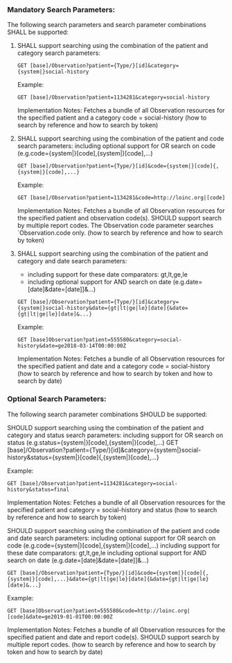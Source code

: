 ### Mandatory Search Parameters:

The following search parameters and search parameter combinations SHALL be supported:

1.  SHALL support searching using the combination of the patient and category search parameters:

    `GET [base]/Observation?patient={Type/}[id]&category={system|}social-history`

    Example:

    `GET [base]/Observation?patient=1134281&category=social-history`

    Implementation Notes: Fetches a bundle of all Observation resources for the specified patient and a category code = social-history (how to search by reference and how to search by token)


2. SHALL support searching using the combination of the patient and code search parameters:
   including optional support for OR search on code (e.g.code={system|}[code],{system|}[code],...)

   `GET [base]/Observation?patient={Type/}[id]&code={system|}[code]{,{system|}[code],...}`

   Example:

   `GET [base]/Observation?patient=1134281&code=http://loinc.org|[code]`

   Implementation Notes: Fetches a bundle of all Observation resources for the specified patient and observation code(s). SHOULD support search by multiple report codes. The Observation code parameter searches `Observation.code only. (how to search by reference and how to search by token)

3. SHALL support searching using the combination of the patient and category and date search parameters:
    - including support for these date comparators: gt,lt,ge,le
    - including optional support for AND search on date (e.g.date=[date]&date=[date]]&...)

   `GET [base]/Observation?patient={Type/}[id]&category={system|}social-history&date={gt|lt|ge|le}[date]{&date={gt|lt|ge|le}[date]&...}`

   Example:

   `GET [base]Observation?patient=555580&category=social-history&date=ge2018-03-14T00:00:00Z`

   Implementation Notes: Fetches a bundle of all Observation resources for the specified patient and date and a category code = social-history (how to search by reference and how to search by token and how to search by date)


### Optional Search Parameters:

The following search parameter combinations SHOULD be supported:

SHOULD support searching using the combination of the patient and category and status search parameters:
including support for OR search on status (e.g.status={system|}[code],{system|}[code],...)
GET [base]/Observation?patient={Type/}[id]&category={system|}social-history&status={system|}[code]{,{system|}[code],...}

Example:

`GET [base]/Observation?patient=1134281&category=social-history&status=final`

Implementation Notes: Fetches a bundle of all Observation resources for the specified patient and category = social-history and status (how to search by reference and how to search by token)

SHOULD support searching using the combination of the patient and code and date search parameters:
including optional support for OR search on code (e.g.code={system|}[code],{system|}[code],...)
including support for these date comparators: gt,lt,ge,le
including optional support for AND search on date (e.g.date=[date]&date=[date]]&...)

`GET [base]/Observation?patient={Type/}[id]&code={system|}[code]{,{system|}[code],...}&date={gt|lt|ge|le}[date]{&date={gt|lt|ge|le}[date]&...}`

Example:

`GET [base]Observation?patient=555580&code=http://loinc.org|[code]&date=ge2019-01-01T00:00:00Z`

Implementation Notes: Fetches a bundle of all Observation resources for the specified patient and date and report code(s). SHOULD support search by multiple report codes. (how to search by reference and how to search by token and how to search by date)
